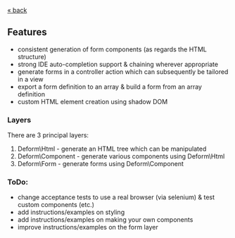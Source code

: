 [&laquo; back](../README.md)
## Features
* consistent generation of form components (as regards the HTML structure)
* strong IDE auto-completion support & chaining wherever appropriate
* generate forms in a controller action which can subsequently be tailored in a view
* export a form definition to an array & build a form from an array definition
* custom HTML element creation using shadow DOM

### Layers
There are 3 principal layers:
1. Deform\Html - generate an HTML tree which can be manipulated
2. Deform\Component - generate various components using Deform\Html
3. Deform\Form - generate forms using Deform\Component

### ToDo:
* change acceptance tests to use a real browser (via selenium) & test custom components (etc.)
* add instructions/examples on styling
* add instructions/examples on making your own components
* improve instructions/examples on the form layer
